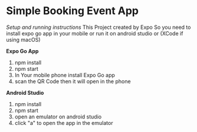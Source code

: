 # Simple Booking Event App

_Setup and running instructions_
This Project created by Expo So you need to install expo go app in your mobile or run it on android studio or (XCode if using macOS)

**Expo Go App**

1. npm install
2. npm start
3. In Your mobile phone install Expo Go app
4. scan the QR Code then it will open in the phone

**Android Studio**

1. npm install
2. npm start
3. open an emulator on android studio
4. click "a" to open the app in the emulator
